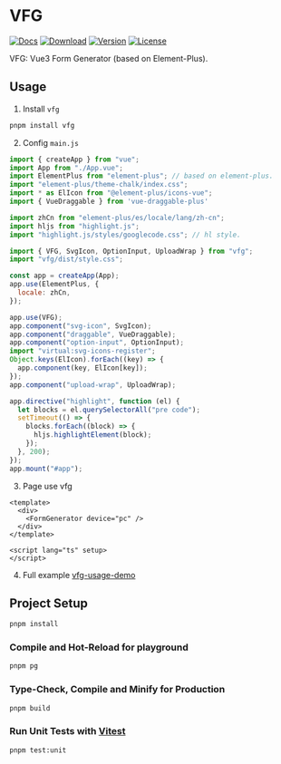 # VFG

<p>
     <a href="https://github.com/zhonghuitech/vfg/actions/workflows/docs.yml"><img src="https://github.com/zhonghuitech/vfg/actions/workflows/docs.yml/badge.svg" alt="Docs"></a>
     <a href="https://www.npmjs.com/package/vfg"><img src="https://badgen.net/npm/dm/vfg" alt="Download"></a>
     <a href="https://www.npmjs.com/package/vfg"><img src="https://badgen.net/npm/v/vfg" alt="Version"></a>
     <a href="https://www.npmjs.com/package/vfg"><img src="https://badgen.net/npm/license/vfg" alt="License"></a> 
</p>

VFG: Vue3 Form Generator (based on Element-Plus).

## Usage

1. Install `vfg`

```sh
pnpm install vfg
```

2. Config `main.js`

```js
import { createApp } from "vue";
import App from "./App.vue";
import ElementPlus from "element-plus"; // based on element-plus.
import "element-plus/theme-chalk/index.css";
import * as ElIcon from "@element-plus/icons-vue";
import { VueDraggable } from 'vue-draggable-plus'

import zhCn from "element-plus/es/locale/lang/zh-cn";
import hljs from "highlight.js";
import "highlight.js/styles/googlecode.css"; // hl style.

import { VFG, SvgIcon, OptionInput, UploadWrap } from "vfg";
import "vfg/dist/style.css";

const app = createApp(App);
app.use(ElementPlus, {
  locale: zhCn,
});

app.use(VFG);
app.component("svg-icon", SvgIcon);
app.component("draggable", VueDraggable);
app.component("option-input", OptionInput);
import "virtual:svg-icons-register";
Object.keys(ElIcon).forEach((key) => {
  app.component(key, ElIcon[key]);
});
app.component("upload-wrap", UploadWrap);

app.directive("highlight", function (el) {
  let blocks = el.querySelectorAll("pre code");
  setTimeout(() => {
    blocks.forEach((block) => {
      hljs.highlightElement(block);
    });
  }, 200);
});
app.mount("#app");
```

3. Page use vfg
```vue
<template>
  <div>
    <FormGenerator device="pc" />
  </div>
</template>

<script lang="ts" setup>
</script>
``` 

4. Full example
[vfg-usage-demo](https://github.com/zhonghuitech/vfg-usage-demo)

## Project Setup

```sh
pnpm install
```

### Compile and Hot-Reload for playground

```sh
pnpm pg
```

### Type-Check, Compile and Minify for Production

```sh
pnpm build
```

### Run Unit Tests with [Vitest](https://vitest.dev/)

```sh
pnpm test:unit
```
